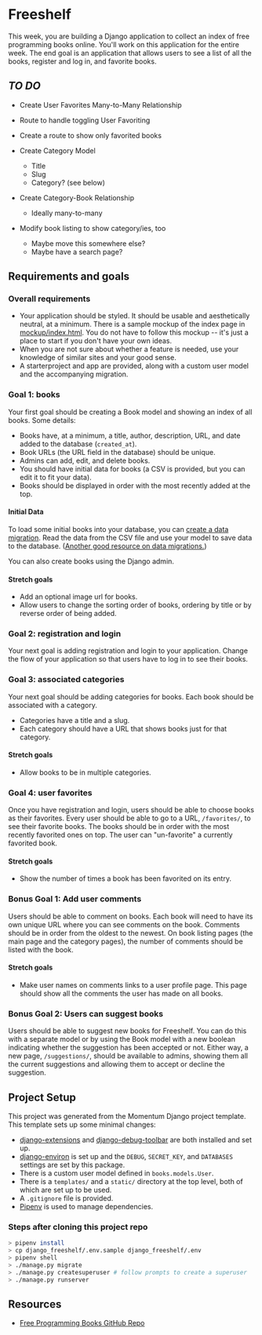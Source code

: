 # Freeshelf

This week, you are building a Django application to collect an index of free programming books online. You'll work on this application for the entire week. The end goal is an application that allows users to see a list of all the books, register and log in, and favorite books.

## *TO DO*
 - Create User Favorites Many-to-Many Relationship
 - Route to handle toggling User Favoriting
 - Create a route to show only favorited books

 - Create Category Model
 	- Title
 	- Slug
 	- Category? (see below)
 - Create Category-Book Relationship 
 	- Ideally many-to-many
 - Modify book listing to show category/ies, too
 	- Maybe move this somewhere else?
 	- Maybe have a search page?



## Requirements and goals

### Overall requirements

- Your application should be styled. It should be usable and aesthetically neutral, at a minimum. There is a sample mockup of the index page in [mockup/index.html](mockup/index.html). You do not have to follow this mockup -- it's just a place to start if you don't have your own ideas.
- When you are not sure about whether a feature is needed, use your knowledge of similar sites and your good sense.
- A starterproject and app are provided, along with a custom user model and the accompanying migration.

### Goal 1: books

Your first goal should be creating a Book model and showing an index of all books. Some details:

- Books have, at a minimum, a title, author, description, URL, and date added to the database (`created_at`).
- Book URLs (the URL field in the database) should be unique.
- Admins can add, edit, and delete books.
- You should have initial data for books (a CSV is provided, but you can edit it to fit your data).
- Books should be displayed in order with the most recently added at the top.

#### Initial Data

To load some initial books into your database, you can [create a data migration](https://docs.djangoproject.com/en/3.0/topics/migrations/#data-migrations). Read the data from the CSV file and use your model to save data to the database. ([Another good resource on data migrations.](https://simpleisbetterthancomplex.com/tutorial/2017/09/26/how-to-create-django-data-migrations.html))

You can also create books using the Django admin.

#### Stretch goals

- Add an optional image url for books.
- Allow users to change the sorting order of books, ordering by title or by reverse order of being added.

### Goal 2: registration and login

Your next goal is adding registration and login to your application. Change the flow of your application so that users have to log in to see their books.

### Goal 3: associated categories

Your next goal should be adding categories for books. Each book should be associated with a category.

- Categories have a title and a slug.
- Each category should have a URL that shows books just for that category.

#### Stretch goals

- Allow books to be in multiple categories.

### Goal 4: user favorites

Once you have registration and login, users should be able to choose books as their favorites. Every user should be able to go to a URL, `/favorites/`, to see their favorite books. The books should be in order with the most recently favorited ones on top. The user can "un-favorite" a currently favorited book.

#### Stretch goals

- Show the number of times a book has been favorited on its entry.

### Bonus Goal 1: Add user comments

Users should be able to comment on books. Each book will need to have its own unique URL where you can see comments on the book. Comments should be in order from the oldest to the newest. On book listing pages (the main page and the category pages), the number of comments should be listed with the book.

#### Stretch goals

- Make user names on comments links to a user profile page. This page should show all the comments the user has made on all books.

### Bonus Goal 2: Users can suggest books

Users should be able to suggest new books for Freeshelf. You can do this with a separate model or by using the Book model with a new boolean indicating whether the suggestion has been accepted or not. Either way, a new page, `/suggestions/`, should be available to admins, showing them all the current suggestions and allowing them to accept or decline the suggestion.

## Project Setup

This project was generated from the Momentum Django project template. This template sets up some minimal changes:

- [django-extensions](https://django-extensions.readthedocs.io/en/latest/) and [django-debug-toolbar](https://django-debug-toolbar.readthedocs.io/en/latest/) are both installed and set up.
- [django-environ](https://django-environ.readthedocs.io/en/latest/) is set up and the `DEBUG`, `SECRET_KEY`, and `DATABASES` settings are set by this package.
- There is a custom user model defined in `books.models.User`.
- There is a `templates/` and a `static/` directory at the top level, both of which are set up to be used.
- A `.gitignore` file is provided.
- [Pipenv](https://pipenv.pypa.io/en/latest/) is used to manage dependencies.

### Steps after cloning this project repo

```sh
> pipenv install
> cp django_freeshelf/.env.sample django_freeshelf/.env
> pipenv shell
> ./manage.py migrate
> ./manage.py createsuperuser # follow prompts to create a superuser
> ./manage.py runserver
```

## Resources

- [Free Programming Books GitHub Repo](https://github.com/EbookFoundation/free-programming-books)
